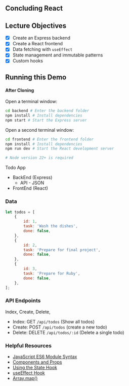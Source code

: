 ## Concluding React

## Lecture Objectives

- [x] Create an Express backend
- [x] Create a React frontend
- [x] Data fetching with `useEffect`
- [x] State management and immutable patterns
- [x] Custom hooks

## Running this Demo

#### After Cloning

Open a terminal window:

```bash
cd backend # Enter the backend folder
npm install # Install dependencies
npm start # Start the Express server
```

Open a second terminal window:

```bash
cd frontend # Enter the frontend folder
npm install # Install dependencies
npm run dev # Start the React development server

# Node version 22+ is required
```

Todo App

- BackEnd (Express)
  - API - JSON
- FrontEnd (React)

### Data

```js
let todos = [
	{
		id: 1,
		task: 'Wash the dishes',
		done: false,
	},
	{
		id: 2,
		task: 'Prepare for final project',
		done: false,
	},
	{
		id: 3,
		task: 'Prepare for Ruby',
		done: false,
	},
];
```

### API Endpoints

Index, Create, Delete,

- Index: GET `/api/todos` (Show all todos)
- Create: POST `/api/todos` (create a new todo)
- Delete: DELETE `/api/todos/:id` (Delete a single todo)

### Helpful Resources

- [JavaScript ES6 Module Syntax](https://developer.mozilla.org/en-US/docs/Web/JavaScript/Guide/Modules)
- [Components and Props](https://react.dev/learn/your-first-component)
- [Using the State Hook](https://react.dev/reference/react/useState)
- [useEffect Hook](https://react.dev/reference/react/useEffect)
- [Array.map()](https://developer.mozilla.org/en-US/docs/Web/JavaScript/Reference/Global_Objects/Array/map)
